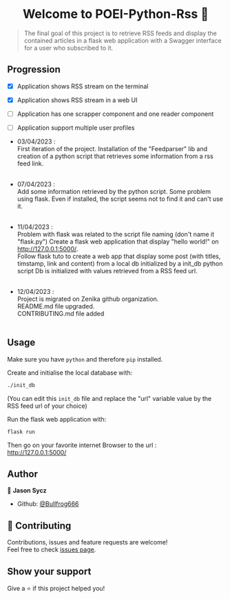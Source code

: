 <h1 align="center">Welcome to POEI-Python-Rss 👋</h1>


> The final goal of this project is to retrieve RSS feeds and display the contained articles in a flask web application with a Swagger interface for a user who subscribed to it.

## Progression

- [x]  Application shows RSS stream on the terminal
- [x]  Application shows RSS stream in a web UI
- [ ]  Application has one scrapper component and one reader component
- [ ]  Application support multiple user profiles


- 03/04/2023 :<br>
First iteration of the project.
Installation of the "Feedparser" lib and creation of a python script that retrieves some information from a rss feed link.<br><br>

- 07/04/2023 :<br>
Add some information retrieved by the python script.
Some problem using flask. Even if installed, the script seems not to find it and can't use it.<br><br>

- 11/04/2023 :<br>
Problem with flask was related to the script file naming (don't name it "flask.py")
Create a flask web application that display "hello world!" on http://127.0.0.1:5000/. <br>
Follow flask tuto to create a web app that display some post (with titles, timstamp, link and content) from a local db initialized by a init_db python script
Db is initialized with values retrieved from a RSS feed url.<br><br>

- 12/04/2023 :<br>
  Project is migrated on Zenika github organization.<br>README.md file upgraded.<br>CONTRIBUTING.md file added<br><br>

## Usage

Make sure you have `python` and therefore `pip` installed.<br>

Create and initialise the local database with:
```sh
./init_db
```
(You can edit this `init_db` file and replace the "url" variable value by the RSS feed url of your choice)

Run the flask web application with:
```sh
flask run
```

Then go on your favorite internet Browser to the url :<br>
http://127.0.0.1:5000/

## Author

👤 **Jason Sycz**

* Github: [@Bullfrog666](https://github.com/Bullfrog666)

## 🤝 Contributing

Contributions, issues and feature requests are welcome!<br />Feel free to check [issues page](https://github.com/Zenika/POEI-Python-Rss/issues/). 

## Show your support

Give a ⭐️ if this project helped you!
